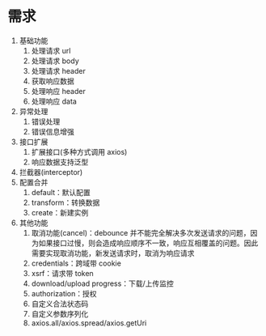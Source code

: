 # 需求

1. 基础功能
   1. 处理请求 url
   2. 处理请求 body
   3. 处理请求 header
   4. 获取响应数据
   5. 处理响应 header
   6. 处理响应 data
2. 异常处理
   1. 错误处理
   2. 错误信息增强
3. 接口扩展
   1. 扩展接口(多种方式调用 axios)
   2. 响应数据支持泛型
4. 拦截器(interceptor)
5. 配置合并
   1. default：默认配置
   2. transform：转换数据
   3. create：新建实例
6. 其他功能
   1. 取消功能(cancel)：debounce 并不能完全解决多次发送请求的问题，因为如果接口过慢，则会造成响应顺序不一致，响应互相覆盖的问题。因此需要实现取消功能，新发送请求时，取消为响应请求
   2. credentials：跨域带 cookie
   3. xsrf：请求带 token
   4. download/upload progress：下载/上传监控
   5. authorization：授权
   6. 自定义合法状态码
   7. 自定义参数序列化
   8. axios.all/axios.spread/axios.getUri
